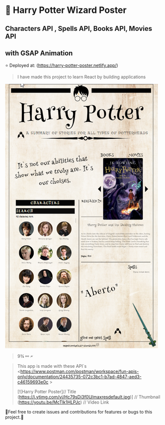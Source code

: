 # 🧙 Harry Potter Wizard Poster 

## Characters API , Spells API, Books API, Movies API
## with GSAP Animation

⭐ Deployed at: (<https://harry-potter-poster.netlify.app/>)


>I have made this project to learn React by building applications
>
![Wizard Poster](https://github.com/OlaCharn/harry-potter-poster-api/blob/main/src/Poster.png?raw=true)
> 9¾ ⚯ 🗲 

>This app is made with these API`s <https://www.postman.com/postman/workspace/fun-apis-only/documentation/24435735-072c3bc1-b7ad-4847-aed3-c46159693e0c >
>
>[![Harry Potter Poster]// Title
(https://i.ytimg.com/vi/Hc79sDi3f0U/maxresdefault.jpg)] // Thumbnail
(https://youtu.be/McTlk1HLPJc)    // Video Link

🧡Feel free to create issues and contributions for features or bugs to this project.🧡
